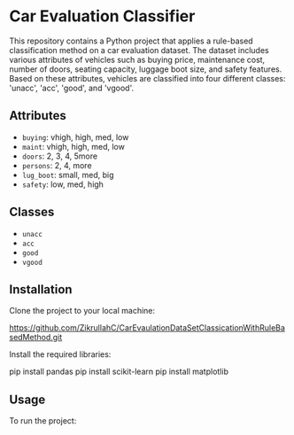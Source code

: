 # Car Evaluation Classifier

This repository contains a Python project that applies a rule-based classification method on a car evaluation dataset. The dataset includes various attributes of vehicles such as buying price, maintenance cost, number of doors, seating capacity, luggage boot size, and safety features. Based on these attributes, vehicles are classified into four different classes: 'unacc', 'acc', 'good', and 'vgood'.

## Attributes

- `buying`: vhigh, high, med, low
- `maint`: vhigh, high, med, low
- `doors`: 2, 3, 4, 5more
- `persons`: 2, 4, more
- `lug_boot`: small, med, big
- `safety`: low, med, high

## Classes

- `unacc`
- `acc`
- `good`
- `vgood`

## Installation

Clone the project to your local machine:

https://github.com/ZikrullahC/CarEvaulationDataSetClassicationWithRuleBasedMethod.git


Install the required libraries:

pip install pandas
pip install scikit-learn
pip install matplotlib


## Usage

To run the project:
